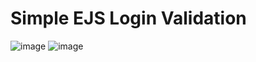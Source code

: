 <h1>Simple EJS Login Validation </h1>

![image](https://github.com/janthony25/EJS-Validation/assets/151007316/b121865f-9cf8-43d3-96f0-b5c4bb6d95bd)
![image](https://github.com/janthony25/EJS-Validation/assets/151007316/50b33bcb-cdf1-4ea1-a89b-676e1326a966)
